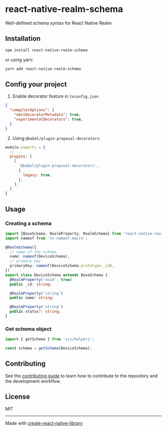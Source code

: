 # react-native-realm-schema
Well-defined schema syntax for React Native Realm
## Installation

```sh
npm install react-native-realm-schema
```

or using yarn:

```bash
yarn add react-native-realm-schema
```

## Config your project

1. Enable decorator feature in `tsconfig.json`

```json
{
  "compilerOptions": {
    "emitDecoratorMetadata": true,
    "experimentalDecorators": true,
  }
}
```

2. Using `@babel/plugin-proposal-decorators`:

  ```javascript
  module.exports = {
    // ...
    plugins: [
      [
        '@babel/plugin-proposal-decorators',
        {
          legacy: true,
        },
      ],
    ]
  }
  ```

## Usage

### Creating a schema

```typescript
import {BaseSchema, RealmProperty, RealmSchema} from 'react-native-realm-schema';
import nameof from 'ts-nameof.macro';

@RealmSchema({
  // name of the schema
  name: nameof(DeviceSchema),
  // primary key
  primaryKey: nameof(DeviceSchema.prototype._id),
})
export class DeviceSchema extends BaseSchema {
  @RealmProperty('uuid', true)
  public _id: string;

  @RealmProperty('string')
  public name: string;

  @RealmProperty('string')
  public status?: string;
}
```

### Get schema object

```typescript
import { getSchema } from 'src/helpers';

const schema = getSchema(DeviceSchema);
```

## Contributing

See the [contributing guide](CONTRIBUTING.md) to learn how to contribute to the repository and the development workflow.

## License

MIT

---

Made with [create-react-native-library](https://github.com/callstack/react-native-builder-bob)
